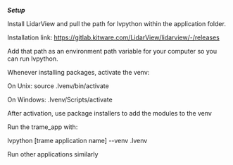 ***Setup***

Install LidarView and pull the path for lvpython within the application folder.

Installation link: https://gitlab.kitware.com/LidarView/lidarview/-/releases

Add that path as an environment path variable for your computer so you can run lvpython.


Whenever installing packages, activate the venv:

On Unix: source .lvenv/bin/activate

On Windows: .lvenv/Scripts/activate

After activation, use package installers to add the modules to the venv


Run the trame_app with:

  lvpython [trame application name] --venv .lvenv
  
Run other applications similarly
